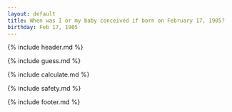 ```yaml
---
layout: default
title: When was I or my baby conceived if born on February 17, 1905?
birthday: Feb 17, 1905
---
```


{% include header.md %}

{% include guess.md %}

{% include calculate.md %}

{% include safety.md %}

{% include footer.md %}



